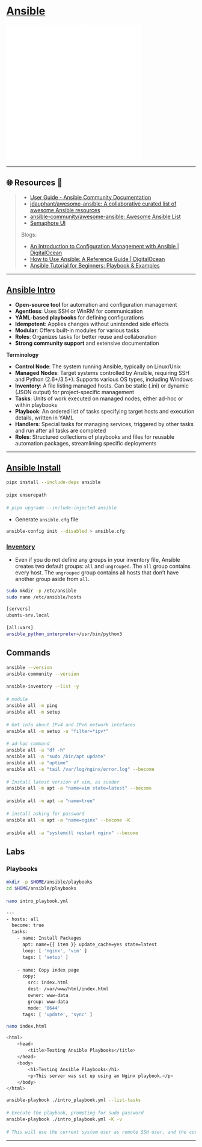 # [Ansible](https://www.ansible.com/)

![ansible.com](.gitbook/assets/ansible-logo.png)

---

## 🌐 Resources 🔗

> - [User Guide - Ansible Community Documentation](https://docs.ansible.com/ansible/latest/user_guide/index.html)
> - [jdauphant/awesome-ansible: A collaborative curated list of awesome Ansible resources](https://github.com/jdauphant/awesome-ansible)
> - [ansible-community/awesome-ansible: Awesome Ansible List](https://github.com/ansible-community/awesome-ansible)
> - [Semaphore UI](https://semaphoreui.com/)
>
> Blogs:
>
> - [An Introduction to Configuration Management with Ansible | DigitalOcean](https://www.digitalocean.com/community/conceptual-articles/an-introduction-to-configuration-management-with-ansible)
> - [How to Use Ansible: A Reference Guide | DigitalOcean](https://www.digitalocean.com/community/cheatsheets/how-to-use-ansible-cheat-sheet-guide)
> - [Ansible Tutorial for Beginners: Playbook & Examples](https://spacelift.io/blog/ansible-tutorial)

---

## [Ansible Intro](https://docs.ansible.com/ansible/latest/getting_started/introduction.html)

- **Open-source tool** for automation and configuration management
- **Agentless**: Uses SSH or WinRM for communication
- **YAML-based playbooks** for defining configurations
- **Idempotent**: Applies changes without unintended side effects
- **Modular**: Offers built-in modules for various tasks
- **Roles**: Organizes tasks for better reuse and collaboration
- **Strong community support** and extensive documentation



**Terminology**

- **Control Node**: The system running Ansible, typically on Linux/Unix
- **Managed Nodes**: Target systems controlled by Ansible, requiring SSH and Python (2.6+/3.5+). Supports various OS types, including Windows
- **Inventory**: A file listing managed hosts. Can be static (.ini) or dynamic (JSON output) for project-specific management
- **Tasks**: Units of work executed on managed nodes, either ad-hoc or within playbooks
- **Playbook**: An ordered list of tasks specifying target hosts and execution details, written in YAML
- **Handlers**: Special tasks for managing services, triggered by other tasks and run after all tasks are completed
- **Roles**: Structured collections of playbooks and files for reusable automation packages, streamlining specific deployments

---

## [Ansible Install](https://docs.ansible.com/ansible/latest/installation_guide/intro_installation.html#installing-and-upgrading-ansible-with-pipx)

```bash
pipx install --include-deps ansible

pipx ensurepath

# pipx upgrade --include-injected ansible
```

- Generate `ansible.cfg` file

```bash
ansible-config init --disabled > ansible.cfg
```

### [Inventory](https://docs.ansible.com/ansible/latest/inventory_guide/index.html)

- Even if you do not define any groups in your inventory file, Ansible creates two default groups: `all` and `ungrouped`. The `all` group contains every host. The `ungrouped` group contains all hosts that don’t have another group aside from `all`.

```bash
sudo mkdir -p /etc/ansible
sudo nano /etc/ansible/hosts
```

```bash
[servers]
ubuntu-srv.local

[all:vars]
ansible_python_interpreter=/usr/bin/python3
```

## Commands

```bash
ansible --version
ansible-community --version

ansible-inventory --list -y

# module
ansible all -m ping
ansible all -m setup

# Get info about IPv4 and IPv6 network intefaces
ansible all -m setup -a "filter=*ipv*"

# ad-hoc command
ansible all -a "df -h"
ansible all -a "sudo /bin/apt update"
ansible all -a "uptime"
ansible all -a "tail /var/log/nginx/error.log" --become

# Install latest version of vim, as suoder
ansible all -m apt -a "name=vim state=latest" --become

ansible all -m apt -a "name=tree"

# install asking for password
ansible all -m apt -a "name=nginx" --become -K

ansible all -a "systemctl restart nginx" --become
```

## Labs

### Playbooks

```bash
mkdir -p $HOME/ansible/playbooks
cd $HOME/ansible/playbooks

nano intro_playbook.yml
```

```bash
---
- hosts: all
  become: true
  tasks:
    - name: Install Packages
      apt: name={{ item }} update_cache=yes state=latest
      loop: [ 'nginx', 'vim' ]
      tags: [ 'setup' ]

    - name: Copy index page
      copy:
        src: index.html
        dest: /var/www/html/index.html
        owner: www-data
        group: www-data
        mode: '0644'
      tags: [ 'update', 'sync' ]
```

```bash
nano index.html
```

```bash
<html>
	<head>
		<title>Testing Ansible Playbooks</title>
	</head>
	<body>
		<h1>Testing Ansible Playbooks</h1>
		<p>This server was set up using an Nginx playbook.</p>
	</body>
</html>
```

```bash
ansible-playbook ./intro_playbook.yml --list-tasks

# Execute the playbook, prompting for sudo password
ansible-playbook ./intro_playbook.yml -K -v

# This will use the current system user as remote SSH user, and the current system user’s SSH key to authenticate to the nodes.
```

---

